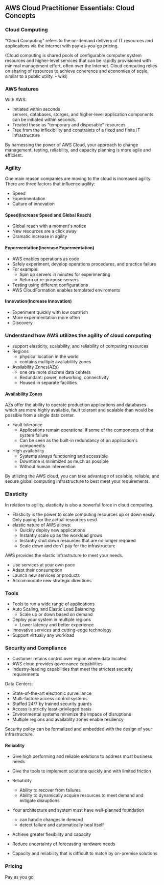 ## AWS Cloud Practitioner Essentials: Cloud Concepts 

### Cloud Computing 
"Cloud Computing" refers to the on-demand delivery of IT resources and applicaitons via the internet with pay-as-you-go pricing.  

(Cloud computing is shared pools of configurable computer system resources and higher-level services that can be rapidly provisioned with minimal management effort, often over the Internet. Cloud computing relies on sharing of resources to achieve coherence and economies of scale, similar to a public utility. - wiki)  

### AWS features
With AWS:
- Initiated within seconds  
servers, databases, storges, and higher-level application components can be initiated within seconds.  
- Treated these as "temporary and disposable" resources  
- Free from the inflexibility and constraints of a fixed and finite IT infrastructure

By harnessing the power of AWS Cloud, your approach to change management, testing, reliability, and capacity planning is more agile and efficient.

### Agility
One main reason companies are moving to the cloud is increased agility.  
There are three factors that influence agility:  
- Speed  
- Experimentation  
- Culture of innovation  

#### Speed(Increase Speed and Global Reach)  
- Global reach with a moment's notice  
- New resources are a click away  
- Dramatic increase in agility  

#### Expermentation(Increase Expermentation)  
- AWS enables operations as code  
- Safely experiment, develop operations procedures, and practice failure  
- For example:  
  - Spin up servers in minutes for experimenting  
  - Return or re-purpose servers
- Testing using different configurations  
- AWS CloudFormation enables templated enviroments  

#### Innovation(Increase Innovation)  
- Experiment quickly with low cost/rish  
- More experimentation more often  
- Discovery  

### Understand how AWS utilizes the agility of cloud computing
- support elasticity, scalability, and reliability of computing resources  
- Regions  
  - physical location in the world  
  - contains multiple availablility zones
- Availability Zones(AZs)
  - one ore more discrete data centers
  - Redundant: power, networking, connectivity  
  - Housed in separate facilities  
  
#### Availability Zones
AZs offer the ability to operate production applications and databases which are more highly available, fault tolerant and scalable than would be possible from a single data center.    
- Fault tolerance
  - Applications remain operational if some of the components of that system failure  
  - Can be seen as the built-in redundancy of an application's components  
- High availability   
  - Systems always functioning and accessible  
  - Downtime is minimized as much as possible  
  - Without human intervention  
  
By utilizing the AWS cloud, you can take advantage of scalable, reliable, and secure global computing infrastructure to best meet your requirements.  

### Elasticity
In relation to agility, elasticity is also a powerful force in cloud computing.  
- Elasticity is the power to scale computing resources up or down easily.  
Only paying for the actual resources uesd
- elastic nature of AWS allows:  
  - Quickly deploy new applications  
  - Instantly scale up as the workload grows  
  - Instantly shut down resources that are no longer required  
  - Scale down and don't pay for the infrastructure  
  
AWS provides the elastic infrastruture to meet your needs.  
- Use services at your own pace  
- Adapt their consumption  
- Launch new services or products  
- Accommodate new strategic directions  

### Tools  
- Tools to run a wide range of applications  
- Auto Scaling, and Elastic Load Balancing  
  - Scale up or down based on demand  
- Deploy your system in multiple regions  
  - Lower latency and better experience  
- Innovative services and cutting-edge technology  
- Support virtually any workload  

### Security and Compliance  
- Customer retains control over region where data located  
- AWS cloud provides governance capabilities  
- Industry-leading capabilities that meet the strictest security requirements  

Data Centers:  
- State-of-the-art electronic surveillance  
- Multi-factore access control systems  
- Staffed 24/7 by trained security guards  
- Access is strictly least-privileged basis  
- Environmental systems minimize the impace of disruptions  
- Multiple regions and availablity zones enable resiliency  
  

Security policy can be formalized and embedded with the design of your infrastructure.  

#### Reliablity 
- Give high performing and reliable solutions to address most business needs  
- Give the tools to implement solutions quickly and with limited friction  
- Reliability  
  - Ability to recover from failures  
  - Ability to dynamically acquire resources to meet demand and mitigate disruptions  
- Your architecture and system must have well-planned foundation  
  - can handle changes in demand  
  - detect failure and automatically heal itself  
  
- Achieve greater flexibility and capacity  
- Reduce uncertainty of forecasting hardware needs  
- Capacity and reliability that is difficult to match by on-premise solutions  

### Pricing  
Pay as you go  


